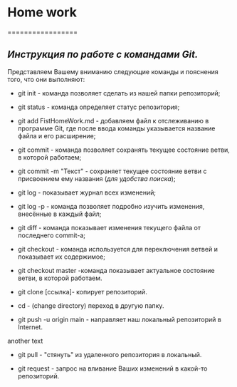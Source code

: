 # **Home work**
=================
## *Инструкция по работе с командами Git.*
Представляем Вашему вниманию следующие команды
и пояснения того, что они выполняют:

- git init - команда позволяет сделать из нашей папки репозиторий;

- git status - команда определяет статус репозитория;

- git add FistHomeWork.md - добавляем файл к отслеживанию в программе Git, где после ввода команды указывается название файла и его расширение;

- git commit - команда позволяет сохранять текущее состояние ветви, в которой работаем;

- git commit -m "Текст" - сохраняет текущее состояние ветви с присвоением ему названия (*для удобства поиска*);

- git log - показывает журнал всех изменений;

- git log -p - команда позволяет подробно изучить изменения, внесённые в каждый файл;

- git diff - команда показывает изменения текущего файла от последнего commit-а;

- git checkout - команда используется для переключения ветвей и показывает их содержимое;

- git checkout master -команда показывает актуальное состояние ветви, в которой работаем.

- git clone [ссылка]- копирует репозиторий.

- cd - (change directory) переход в другую папку.

- git push -u origin main - направляет наш локальный репозиторий в Internet.

 another text

- git pull - "стянуть" из удаленного репозитория в локальный.

- git request - запрос на вливание Ваших изменений в какой-то репозиторий. 
